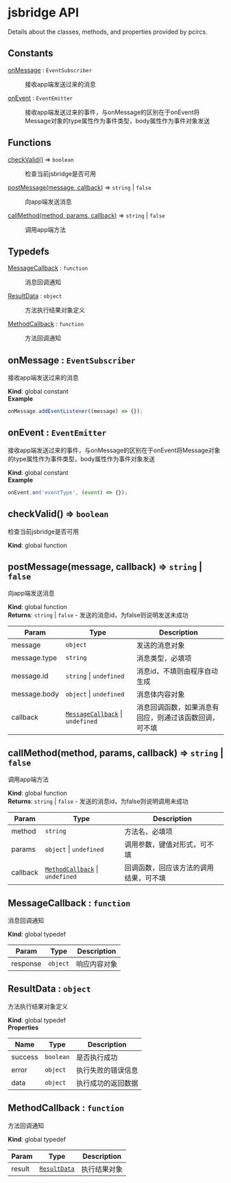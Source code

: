 # jsbridge API

Details about the classes, methods, and properties provided by pcircs.

<!--- API BEGIN --->

## Constants

<dl>
<dt><a href="#onMessage">onMessage</a> : <code>EventSubscriber</code></dt>
<dd><p>接收app端发送过来的消息</p>
</dd>
<dt><a href="#onEvent">onEvent</a> : <code>EventEmitter</code></dt>
<dd><p>接收app端发送过来的事件，与onMessage的区别在于onEvent将Message对象的type属性作为事件类型，body属性作为事件对象发送</p>
</dd>
</dl>

## Functions

<dl>
<dt><a href="#checkValid">checkValid()</a> ⇒ <code>boolean</code></dt>
<dd><p>检查当前jsbridge是否可用</p>
</dd>
<dt><a href="#postMessage">postMessage(message, callback)</a> ⇒ <code>string</code> | <code>false</code></dt>
<dd><p>向app端发送消息</p>
</dd>
<dt><a href="#callMethod">callMethod(method, params, callback)</a> ⇒ <code>string</code> | <code>false</code></dt>
<dd><p>调用app端方法</p>
</dd>
</dl>

## Typedefs

<dl>
<dt><a href="#MessageCallback">MessageCallback</a> : <code>function</code></dt>
<dd><p>消息回调通知</p>
</dd>
<dt><a href="#ResultData">ResultData</a> : <code>object</code></dt>
<dd><p>方法执行结果对象定义</p>
</dd>
<dt><a href="#MethodCallback">MethodCallback</a> : <code>function</code></dt>
<dd><p>方法回调通知</p>
</dd>
</dl>

<a name="onMessage"></a>

## onMessage : <code>EventSubscriber</code>
接收app端发送过来的消息

**Kind**: global constant  
**Example**  
```js
onMessage.addEventListener((message) => {});
```
<a name="onEvent"></a>

## onEvent : <code>EventEmitter</code>
接收app端发送过来的事件，与onMessage的区别在于onEvent将Message对象的type属性作为事件类型，body属性作为事件对象发送

**Kind**: global constant  
**Example**  
```js
onEvent.on('eventType', (event) => {});
```
<a name="checkValid"></a>

## checkValid() ⇒ <code>boolean</code>
检查当前jsbridge是否可用

**Kind**: global function  
<a name="postMessage"></a>

## postMessage(message, callback) ⇒ <code>string</code> \| <code>false</code>
向app端发送消息

**Kind**: global function  
**Returns**: <code>string</code> \| <code>false</code> - 发送的消息id，为false则说明发送未成功  

| Param | Type | Description |
| --- | --- | --- |
| message | <code>object</code> | 发送的消息对象 |
| message.type | <code>string</code> | 消息类型，必填项 |
| message.id | <code>string</code> \| <code>undefined</code> | 消息id，不填则由程序自动生成 |
| message.body | <code>object</code> \| <code>undefined</code> | 消息体内容对象 |
| callback | [<code>MessageCallback</code>](#MessageCallback) \| <code>undefined</code> | 消息回调函数，如果消息有回应，则通过该函数回调，可不填 |

<a name="callMethod"></a>

## callMethod(method, params, callback) ⇒ <code>string</code> \| <code>false</code>
调用app端方法

**Kind**: global function  
**Returns**: <code>string</code> \| <code>false</code> - 发送的消息id，为false则说明调用未成功  

| Param | Type | Description |
| --- | --- | --- |
| method | <code>string</code> | 方法名，必填项 |
| params | <code>object</code> \| <code>undefined</code> | 调用参数，键值对形式，可不填 |
| callback | [<code>MethodCallback</code>](#MethodCallback) \| <code>undefined</code> | 回调函数，回应该方法的调用结果，可不填 |

<a name="MessageCallback"></a>

## MessageCallback : <code>function</code>
消息回调通知

**Kind**: global typedef  

| Param | Type | Description |
| --- | --- | --- |
| response | <code>object</code> | 响应内容对象 |

<a name="ResultData"></a>

## ResultData : <code>object</code>
方法执行结果对象定义

**Kind**: global typedef  
**Properties**

| Name | Type | Description |
| --- | --- | --- |
| success | <code>boolean</code> | 是否执行成功 |
| error | <code>object</code> | 执行失败的错误信息 |
| data | <code>object</code> | 执行成功的返回数据 |

<a name="MethodCallback"></a>

## MethodCallback : <code>function</code>
方法回调通知

**Kind**: global typedef  

| Param | Type | Description |
| --- | --- | --- |
| result | [<code>ResultData</code>](#ResultData) | 执行结果对象 |

<!--- API END --->
